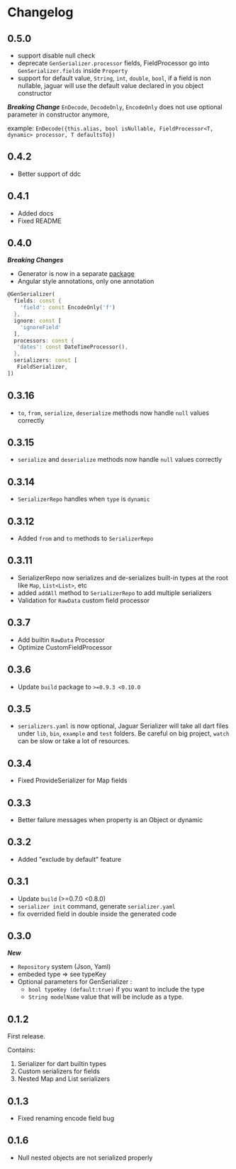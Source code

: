 # Changelog

## 0.5.0

- support disable null check
- deprecate `GenSerializer.processor` fields, FieldProcessor go into `GenSerializer.fields` inside `Property`
- support for default value, `String`, `int`, `double`, `bool`, if a field is non nullable, jaguar will use the default value declared in you object constructor

***Breaking Change***
`EnDecode`, `DecodeOnly`, `EncodeOnly` does not use optional parameter in constructor anymore,

example: `EnDecode({this.alias, bool isNullable, FieldProcessor<T, dynamic> processor, T defaultsTo})`

## 0.4.2
- Better support of ddc

## 0.4.1

- Added docs
- Fixed README

## 0.4.0

***Breaking Changes***
- Generator is now in a separate [package](https://pub.dartlang.org/packages/jaguar_serializer_cli)
- Angular style annotations, only one annotation
```dart
@GenSerializer(
  fields: const {
    'field': const EncodeOnly('f')
  }, 
  ignore: const [
    'ignoreField'
  ], 
  processors: const {
   'dates': const DateTimeProcessor(),
  }, 
  serializers: const [
   FieldSerializer,
])
```

## 0.3.16

- `to`, `from`, `serialize`, `deserialize` methods now handle `null` values correctly

## 0.3.15

- `serialize` and `deserialize` methods now handle `null` values correctly

## 0.3.14

- `SerializerRepo` handles when `type` is `dynamic`

## 0.3.12

- Added `from` and `to` methods to `SerializerRepo`

## 0.3.11

- SerializerRepo now serializes and de-serializes built-in types at the root like `Map`, `List<List>`, etc
- added `addAll` method to `SerializerRepo` to add multiple serializers
- Validation for `RawData` custom field processor

## 0.3.7

- Add builtin `RawData` Processor
- Optimize CustomFieldProcessor

## 0.3.6

- Update `build` package to `>=0.9.3 <0.10.0`

## 0.3.5
- `serializers.yaml` is now optional, Jaguar Serializer will take all dart files under `lib`, `bin`, `example` and `test` folders.
Be careful on big project, `watch` can be slow or take a lot of resources.

## 0.3.4

- Fixed ProvideSerializer for Map fields

## 0.3.3

- Better failure messages when property is an Object or dynamic

## 0.3.2

- Added "exclude by default" feature 

## 0.3.1

- Update `build` (>=0.7.0 <0.8.0)
- `serializer init` command, generate `serializer.yaml`
- fix overrided field in double inside the generated code

## 0.3.0

***New***

- `Repository` system (Json, Yaml)
- embeded type => see typeKey
- Optional parameters for GenSerializer :
    * `bool typeKey (default:true)` if you want to include the type
    * `String modelName` value that will be include as a type.

## 0.1.2

First release.

Contains:

1. Serializer for dart builtin types
2. Custom serializers for fields
3. Nested Map and List serializers

## 0.1.3

- Fixed renaming encode field bug

## 0.1.6

- Null nested objects are not serialized properly
